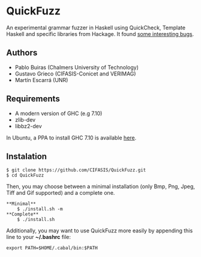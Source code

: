 # QuickFuzz

An experimental grammar fuzzer in Haskell using QuickCheck, Template Haskell and specific libraries from Hackage.
It found [some interesting bugs](http://QuickFuzz.org/).

## Authors

* Pablo Buiras (Chalmers University of Technology)
* Gustavo Grieco (CIFASIS-Conicet and VERIMAG)
* Martín Escarrá (UNR)

## Requirements

 * A modern version of GHC (e.g 7.10)
 * zlib-dev
 * libbz2-dev

In Ubuntu, a PPA to install GHC 7.10 is available [here](https://launchpad.net/~hvr/+archive/ubuntu/ghc).

## Instalation

    $ git clone https://github.com/CIFASIS/QuickFuzz.git
    $ cd QuickFuzz

Then, you may choose between a minimal installation (only Bmp, Png, Jpeg, Tiff and Gif supported) and
a complete one.

    **Minimal**
        $ ./install.sh -m
    **Complete**
        $ ./install.sh

Additionally, you may want to use QuickFuzz more easily by appending this line to your **~/.bashrc** file:

    export PATH=$HOME/.cabal/bin:$PATH
